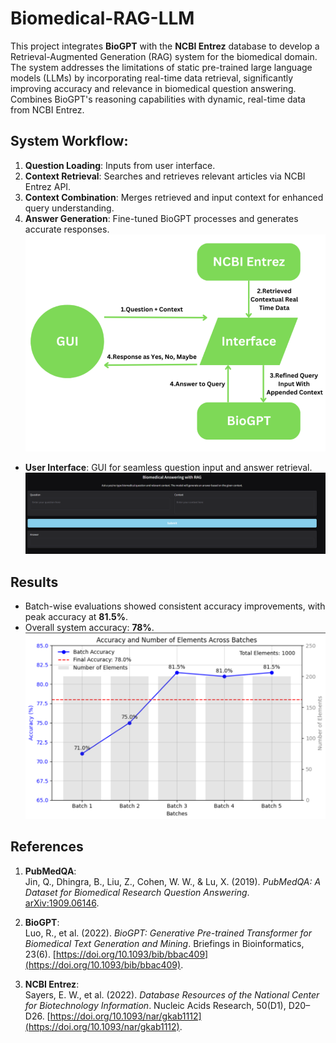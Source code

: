 # Biomedical-RAG-LLM

This project integrates **BioGPT** with the **NCBI Entrez** database to develop a Retrieval-Augmented Generation (RAG) system for the biomedical domain. The system addresses the limitations of static pre-trained large language models (LLMs) by incorporating real-time data retrieval, significantly improving accuracy and relevance in biomedical question answering. Combines BioGPT's reasoning capabilities with dynamic, real-time data from NCBI Entrez.

## System Workflow:  
  1. **Question Loading**: Inputs from user interface.  
  2. **Context Retrieval**: Searches and retrieves relevant articles via NCBI Entrez API.  
  3. **Context Combination**: Merges retrieved and input context for enhanced query understanding.  
  4. **Answer Generation**: Fine-tuned BioGPT processes and generates accurate responses.
![Biomedical RAG System Flow](workflo.png)    
- **User Interface**: GUI for seamless question input and answer retrieval.
  ![Graphical User Interface (GUI)](finalGUI.png) 

## Results  
- Batch-wise evaluations showed consistent accuracy improvements, with peak accuracy at **81.5%**.  
- Overall system accuracy: **78%**.
  ![Batch-Wise and Overall Accuracy](batchWise.png)
 

## References  

1. **PubMedQA**:  
   Jin, Q., Dhingra, B., Liu, Z., Cohen, W. W., & Lu, X. (2019). *PubMedQA: A Dataset for Biomedical Research Question Answering*. [arXiv:1909.06146](https://arxiv.org/abs/1909.06146).  

2. **BioGPT**:  
   Luo, R., et al. (2022). *BioGPT: Generative Pre-trained Transformer for Biomedical Text Generation and Mining*. Briefings in Bioinformatics, 23(6). [https://doi.org/10.1093/bib/bbac409](https://doi.org/10.1093/bib/bbac409).  

3. **NCBI Entrez**:  
   Sayers, E. W., et al. (2022). *Database Resources of the National Center for Biotechnology Information*. Nucleic Acids Research, 50(D1), D20–D26. [https://doi.org/10.1093/nar/gkab1112](https://doi.org/10.1093/nar/gkab1112).  


